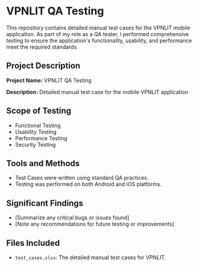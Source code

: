 # VPNLIT QA Testing

This repository contains detailed manual test cases for the VPNLIT mobile application. As part of my role as a QA tester, I performed comprehensive testing to ensure the application's functionality, usability, and performance meet the required standards.

## Project Description

**Project Name:** VPNLIT QA Testing

**Description:** Detailed manual test case for the mobile VPNLIT application

## Scope of Testing

- Functional Testing
- Usability Testing
- Performance Testing
- Security Testing

## Tools and Methods

- Test Cases were written using standard QA practices.
- Testing was performed on both Android and iOS platforms.

## Significant Findings

- [Summarize any critical bugs or issues found]
- [Note any recommendations for future testing or improvements]

## Files Included

- `test_cases.xlsx`: The detailed manual test cases for VPNLIT.
